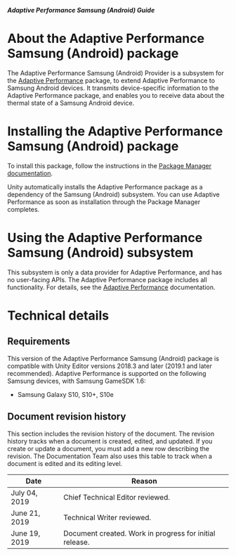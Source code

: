 **_Adaptive Performance Samsung (Android) Guide_**

# About the Adaptive Performance Samsung (Android) package

The Adaptive Performance Samsung (Android) Provider is a subsystem for the [Adaptive Performance](https://docs.unity3d.com/Packages/com.unity.adaptiveperformance@latest/index.html) package, to extend Adaptive Performance to Samsung Android devices. It transmits device-specific information to the Adaptive Performance package, and enables you to receive data about the thermal state of a Samsung Android device.

# Installing the Adaptive Performance Samsung (Android) package

To install this package, follow the instructions in the [Package Manager documentation](https://docs.unity3d.com/Packages/com.unity.package-manager-ui@latest/index.html). 

Unity automatically installs the Adaptive Performance package as a dependency of the Samsung (Android) subsystem. You can use Adaptive Performance as soon as installation through the Package Manager completes.  

# Using the Adaptive Performance Samsung (Android) subsystem

This subsystem is only a data provider for Adaptive Performance, and has no user-facing APIs. The Adaptive Performance package includes all functionality. For details, see the [Adaptive Performance](https://docs.unity3d.com/Packages/com.unity.adaptiveperformance@latest/index.html) documentation.

# Technical details
## Requirements

This version of the Adaptive Performance Samsung (Android) package is compatible with Unity Editor versions 2018.3 and later (2019.1 and later recommended).
Adaptive Performance is supported on the following Samsung devices, with Samsung GameSDK 1.6:

* Samsung Galaxy S10, S10+, S10e

## Document revision history
This section includes the revision history of the document. The revision history tracks when a document is created, edited, and updated. If you create or update a document, you must add a new row describing the revision. The Documentation Team also uses this table to track when a document is edited and its editing level.
 
|Date|Reason|
|---|---|
|July 04, 2019|Chief Technical Editor reviewed.|
|June 21, 2019|Technical Writer reviewed.|
|June 19, 2019|Document created. Work in progress for initial release.|
